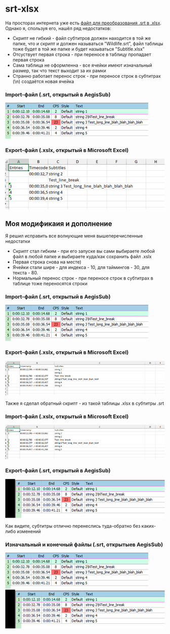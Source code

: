 # srt-xlsx
На просторах интернета уже есть [файл для преобразования .srt в .xlsx](https://gist.github.com/b-adams/ee9fd90f3d85bb2a2da1).
Однако я, спользуя его, нашёл ряд недостатков:
 - Скрипт не гибкий - файл субтитров должен находится в той же папке, что и скрипт и должен называться "Wildlife.srt", файл таблицы тоже будет в той же папке и будет называться "Subtitle.xlsx"
 - Отсуствует первая строка - при переносе в таблицу пропадает первая строка
 - Сама таблица не оформленна - все ячейки имеют изначальный размер, так что текст выходит за их рамки
 - Странно работает перенос строк - при переносе строк в субтитрах (\n) создаётся новая ячейка

### Import-файл (.srt, открытый в AegisSub)
![Изначаниый файл сабов](https://github.com/Nepoymi/srt-xlsx/blob/main/images/input%20srt.png)
### Export-файл (.xslx, открытый в Microsoft Excel)
![Старый файл таблицы](https://github.com/Nepoymi/srt-xlsx/blob/main/images/output%20old%20xslx.png)

## Моя модификаия и дополнение

Я решил исправить все волнующие меня вышеперечисленные недостатки
 - Скрипт стал гибким - при его запуске вы сами выбираете любой файл в любой папке и выбираете куда/как сохранить файл .xslx
 - Первая строка снова на месте)
 - Ячейки стали шире - для индекса - 10, для таймингов - 30, для текста - 80.
 - Нормальный перенос строк - при переносе строк в субтитрах в таблице тоже переносятся строки

### Import-файл (.srt, открытый в AegisSub)
![Изначаниый файл сабов](https://github.com/Nepoymi/srt-xlsx/blob/main/images/input%20srt.png)
### Export-файл (.xslx, открытый в Microsoft Excel)
![Новый файл таблицы](https://github.com/Nepoymi/srt-xlsx/blob/main/images/output%20new%20xslx.png)

Также я сделал обратный скрипт - из такой таблицы .xlsx в субтитры .srt

### Import-файл (.xslx, открытый в Microsoft Excel)
![Новый файл таблицы](https://github.com/Nepoymi/srt-xlsx/blob/main/images/output%20new%20xslx.png)
### Export-файл (.srt, открытый в AegisSub)
![Конечный файл сабов](https://github.com/Nepoymi/srt-xlsx/blob/main/images/output%20srt.png)

Как видите, субтитры отлично перенеслись туда-обратно без каких-либо изменений

### Изначальный и конечный файлы (.srt, открытыев AegisSub)
![Изначаниый файл сабов](https://github.com/Nepoymi/srt-xlsx/blob/main/images/input%20srt.png)
![Конечный файл сабов](https://github.com/Nepoymi/srt-xlsx/blob/main/images/output%20srt.png)
